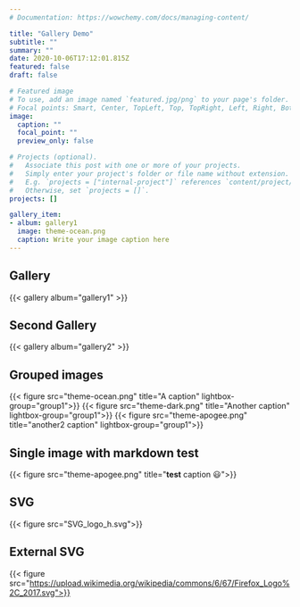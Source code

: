 ```yaml
---
# Documentation: https://wowchemy.com/docs/managing-content/

title: "Gallery Demo"
subtitle: ""
summary: ""
date: 2020-10-06T17:12:01.815Z
featured: false
draft: false

# Featured image
# To use, add an image named `featured.jpg/png` to your page's folder.
# Focal points: Smart, Center, TopLeft, Top, TopRight, Left, Right, BottomLeft, Bottom, BottomRight.
image:
  caption: ""
  focal_point: ""
  preview_only: false

# Projects (optional).
#   Associate this post with one or more of your projects.
#   Simply enter your project's folder or file name without extension.
#   E.g. `projects = ["internal-project"]` references `content/project/deep-learning/index.md`.
#   Otherwise, set `projects = []`.
projects: []

gallery_item:
- album: gallery1
  image: theme-ocean.png
  caption: Write your image caption here
---
```

## Gallery
{{< gallery album="gallery1" >}}

## Second Gallery
{{< gallery album="gallery2" >}}

## Grouped images
{{< figure src="theme-ocean.png" title="A caption" lightbox-group="group1">}}
{{< figure src="theme-dark.png" title="Another caption" lightbox-group="group1">}}
{{< figure src="theme-apogee.png" title="another2 caption" lightbox-group="group1">}}

## Single image with markdown test
{{< figure src="theme-apogee.png" title="**test** caption :smiley:">}}

## SVG
{{< figure src="SVG_logo_h.svg">}}

## External SVG
{{< figure src="https://upload.wikimedia.org/wikipedia/commons/6/67/Firefox_Logo%2C_2017.svg">}}
